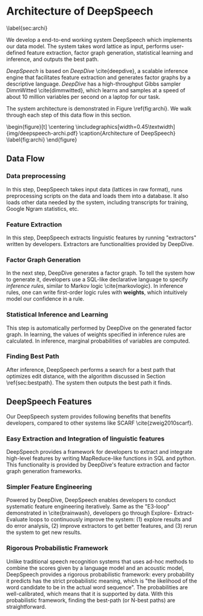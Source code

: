 Architecture of DeepSpeech
====
\label{sec:archi}

We develop a end-to-end working system DeepSpeech which implements our data model. The system takes word lattice as input, performs user-defined feature extraction, factor graph generation, statistical learning and inference, and outputs the best path.

*DeepSpeech* is based on *DeepDive* \cite{deepdive}, a scalable inference engine that facilitates feature extraction and generates factor graphs by a descriptive language. *DeepDive* has a high-throughput Gibbs sampler DimmWitted \cite{dimmwitted}, which learns and samples at a speed of about 10 million variables per second on a laptop for our task.

The system architecture is demonstrated in Figure \ref{fig:archi}. We walk through each step of this data flow in this section.

<!-- 
\begin{figure*}[t]
\centering
\subfigure[]{
    \includegraphics[width=0.45\textwidth]{img/system-action.png}
}
\subfigure[]{
    \includegraphics[width=0.45\textwidth]{img/system-action2.png}
}
\caption{Frontend Interface of Kaleidoscope System}
\label{fig:vis}
\end{figure*}
 -->

\begin{figure}[t]
\centering
\includegraphics[width=0.45\textwidth]{img/deepspeech-archi.pdf}
\caption{Architecture of DeepSpeech}
\label{fig:archi}
\end{figure}

## Data Flow

### Data preprocessing

In this step, DeepSpeech takes input data (lattices in raw format), runs preprocessing scripts on the data and loads them into a database. It also loads other data needed by the system, including transcripts for training, Google Ngram statistics, etc. 

<!-- The end product of this step is a set of database relations including lattices, transcripts, etc. -->

### Feature Extraction

In this step, DeepSpeech extracts linguistic features by running "extractors" written by developers. Extractors are functionalities provided by DeepDive.

<!-- The end product of this step is another set of database relations that contains various features for different word candidates. -->

### Factor Graph Generation

In the next step, DeepDive generates a factor graph. To tell the system how to generate it, developers use a SQL-like declarative language to specify *inference rules*, similar to Markov logic \cite{markovlogic}. In inference rules, one can write first-order logic rules with **weights**, which intuitively model our confidence in a rule.

<!-- The end product is a factor graph. -->

### Statistical Inference and Learning

This step is automatically performed by DeepDive on the generated factor graph. In learning, the values of weights specified in inference rules are calculated. In inference, marginal probabilities of variables are computed.

<!-- The end product is a weight table for all factors, as well as marginal probabilities for all candidate words. -->

### Finding Best Path

After inference, DeepSpeech performs a search for a best path that optimizes edit distance, with the algorithm discussed in Section \ref{sec:bestpath}. The system then outputs the best path it finds.




## DeepSpeech Features

Our DeepSpeech system provides following benefits that benefits developers, compared to other systems like SCARF \cite{zweig2010scarf}.

### Easy Extraction and Integration of linguistic features

DeepSpeech provides a framework for developers to extract and integrate high-level features by writing MapReduce-like functions in SQL and python. This functionality is provided by DeepDive's feature extraction and factor graph generation frameworks.

<!-- 
For example, if developers want to add a co-reference feature, they can simply write an "extractor" in DeepSpeech, by: (1) write an input SQL query to generate all pairs of candidate words that appear in the same lattice; (2) write a python function that pairs 
.......

For example, if developers want to plug-in a co-reference feature, they can simply write an "extractor" in DeepSpeech, by specifying an input SQL query and a python user-defined-function (UDF). Here are some pseudo code for this example:

**Input SQL:** define a SQL query to generate all pairs of candidate words that appear in the same lattice, and pair it with a python function.

    SELECT t0.CID, t0.TEXT,
           t1.CID, t1.TEXT
    FROM   candidate t0,
           candidate t1
    WHERE  t0.LID = t1.LID
    USEPYTHON pyfunc

**Python UDF:** write a Python function to process all phrase pairs and identify coreferent pairs, in a MapReduce-like manner.

    def pyfunc(c1, t1, c2, t2):
        if edit_dist(t1, t2) < 2:
            emit(“Coref”, c1, c2)

-->


### Simpler Feature Engineering

Powered by DeepDive, DeepSpeech enables developers to conduct
systematic feature engineering iteratively. Same as the "E3-loop"
demonstrated in \cite{brainwash}, developers go through Explore-
Extract-Evaluate loops to continuously improve the system: (1) explore
results and do error analysis, (2) improve extractors to get better
features, and (3) rerun the system to get new results.

### Rigorous Probabilistic Framework

Unlike traditional speech recognition systems that uses ad-hoc methods
to combine the scores given by a language model and an acoustic model,
DeepSpeech provides a rigorous probabilistic framework: every
probability it predicts has the strict probabilistic meaning, which is
"the likelihood of the word candidate to be in the actual word
sequence". The probabilities are well-calibrated, which means that it
is supported by data. With this probabilistic framework, finding the
best-path (or N-best paths) are straightforward.
